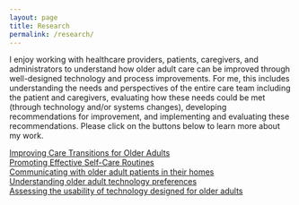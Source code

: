 ```yaml
---
layout: page
title: Research
permalink: /research/
---
```

I enjoy working with healthcare providers, patients, caregivers, and administrators to understand how older adult care can be improved through well-designed technology and process improvements. For me, this includes understanding the needs and perspectives of the entire care team including the patient and caregivers, evaluating how these needs could be met (through technology and/or systems changes), developing recommendations for improvement, and implementing and evaluating these recommendations. Please click on the buttons below to learn more about my work.
 
  <div class="row">
    <div class="col-sm-4 col-sm-offset-1">
     <a id="cv" class="cv-link btn btn-block btn-primary" href="/images/Improving Care Transitions.pdf" role="button" target="_blank">Improving Care Transitions for Older Adults</a>
    </div>
    <div class="col-sm-offset-1 col-sm-4">
     <a id="resume" class="cv-link btn btn-block btn-primary" href="/images/Promoting Effective Self-Care Routines.pdf" role="button" target="_blank">Promoting Effective Self-Care Routines</a>
    </div>
    <div class="col-sm-offset-1 col-sm-4">
     <a id="resume" class="cv-link btn btn-block btn-primary" href="/images/Communicating.pdf" role="button" target="_blank">Communicating with older adult patients in their homes</a>
    </div>
    <div class="col-sm-offset-1 col-sm-4">
     <a id="resume" class="cv-link btn btn-block btn-primary" href="/images/Undestanding OA Preferences.pdf" role="button" target="_blank">Understanding older adult technology preferences</a>
    </div>
    <div class="col-sm-offset-1 col-sm-4">
     <a id="resume" class="cv-link btn btn-block btn-primary" href="/images/Usability.pdf" role="button" target="_blank">Assessing the usability of technology designed for older adults</a>
    </div>
  </div>
  <p>
  </p>
</div>
